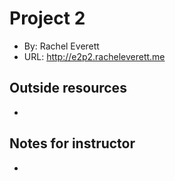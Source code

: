 # Project 2

- By: Rachel Everett
- URL: <http://e2p2.racheleverett.me>

## Outside resources

-

## Notes for instructor

-
